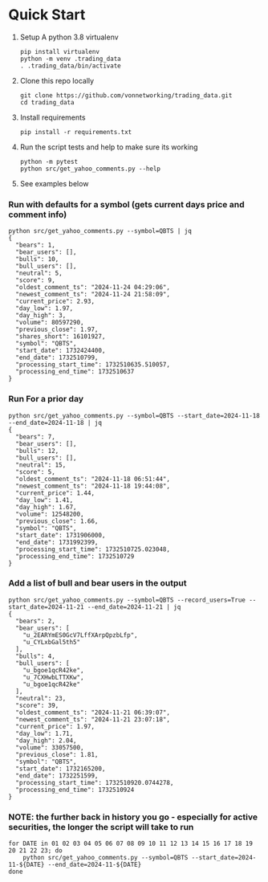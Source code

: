 # Quick Start

1. Setup A python 3.8 virtualenv

   
    ```
    pip install virtualenv
    python -m venv .trading_data
    . .trading_data/bin/activate
    ```

2. Clone this repo locally

    ```
    git clone https://github.com/vonnetworking/trading_data.git
    cd trading_data
    ```

3. Install requirements

    ```
    pip install -r requirements.txt
    ```

4. Run the script tests and help to make sure its working

    ```
    python -m pytest
    python src/get_yahoo_comments.py --help
    ```

5. See examples below

### Run with defaults for a symbol (gets current days price and comment info)

```
python src/get_yahoo_comments.py --symbol=QBTS | jq               
{
  "bears": 1,
  "bear_users": [],
  "bulls": 10,
  "bull_users": [],
  "neutral": 5,
  "score": 9,
  "oldest_comment_ts": "2024-11-24 04:29:06",
  "newest_comment_ts": "2024-11-24 21:58:09",
  "current_price": 2.93,
  "day_low": 1.97,
  "day_high": 3,
  "volume": 80597290,
  "previous_close": 1.97,
  "shares_short": 16101927,
  "symbol": "QBTS",
  "start_date": 1732424400,
  "end_date": 1732510799,
  "processing_start_time": 1732510635.510057,
  "processing_end_time": 1732510637
}

```
### Run For a prior day 

```
python src/get_yahoo_comments.py --symbol=QBTS --start_date=2024-11-18 --end_date=2024-11-18 | jq
{
  "bears": 7,
  "bear_users": [],
  "bulls": 12,
  "bull_users": [],
  "neutral": 15,
  "score": 5,
  "oldest_comment_ts": "2024-11-18 06:51:44",
  "newest_comment_ts": "2024-11-18 19:44:08",
  "current_price": 1.44,
  "day_low": 1.41,
  "day_high": 1.67,
  "volume": 12548200,
  "previous_close": 1.66,
  "symbol": "QBTS",
  "start_date": 1731906000,
  "end_date": 1731992399,
  "processing_start_time": 1732510725.023048,
  "processing_end_time": 1732510729
}
```

### Add a list of bull and bear users in the output

```
python src/get_yahoo_comments.py --symbol=QBTS --record_users=True --start_date=2024-11-21 --end_date=2024-11-21 | jq
{
  "bears": 2,
  "bear_users": [
    "u_2EARYmES0GcV7LffXArpQpzbLfp",
    "u_CYLxbGal5th5"
  ],
  "bulls": 4,
  "bull_users": [
    "u_bgoe1qcR42ke",
    "u_7CXHwbLTTXKw",
    "u_bgoe1qcR42ke"
  ],
  "neutral": 23,
  "score": 39,
  "oldest_comment_ts": "2024-11-21 06:39:07",
  "newest_comment_ts": "2024-11-21 23:07:18",
  "current_price": 1.97,
  "day_low": 1.71,
  "day_high": 2.04,
  "volume": 33057500,
  "previous_close": 1.81,
  "symbol": "QBTS",
  "start_date": 1732165200,
  "end_date": 1732251599,
  "processing_start_time": 1732510920.0744278,
  "processing_end_time": 1732510924
}
```

### NOTE: the further back in history you go - especially for active securities, the longer the script will take to run

```
for DATE in 01 02 03 04 05 06 07 08 09 10 11 12 13 14 15 16 17 18 19 20 21 22 23; do
    python src/get_yahoo_comments.py --symbol=QBTS --start_date=2024-11-${DATE} --end_date=2024-11-${DATE}
done
```